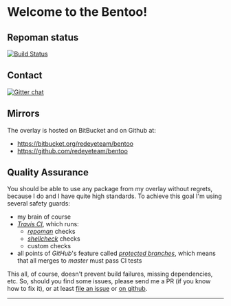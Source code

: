 # Welcome to the Bentoo!

## Repoman status

[![Build Status][ci-master-badge]][ci-master]

## Contact

[![Gitter chat][gitter-badge]][gitter]

## Mirrors

The overlay is hosted on BitBucket and on Github at:

- https://bitbucket.org/redeyeteam/bentoo
- https://github.com/redeyeteam/bentoo

## Quality Assurance

You should be able to use any package from my overlay without regrets, because I do and I have quite high standards.
To achieve this goal I'm using several safety guards:

- my brain of course
- _[Travis CI](https://travis-ci.org/)_, which runs:
    - _[repoman](https://wiki.gentoo.org/wiki/Repoman)_ checks
    - _[shellcheck](https://www.shellcheck.net/)_ checks
    - custom checks
- all points of _GitHub_'s feature called _[protected branches]_, which means that all merges to _master_ must pass CI tests

This all, of course, doesn't prevent build failures, missing dependencies, etc. So, should you find
some issues, please send me a PR (if you know how to fix it), or at least [file an issue][New bitbucket issue] or [on github][New github issue].

---

[protected branches]: https://help.github.com/articles/about-protected-branches/
[New bitbucket issue]: https://bitbucket.org/redeyeteam/bentoo/issues/new
[New github issue]: https://github.com/redeyeteam/bentoo/issues/new
[ci-master-badge]: https://travis-ci.org/redeyeteam/bentoo.svg?branch=master
[ci-master]: https://travis-ci.org/redeyeteam/bentoo
[gitter-badge]: https://badges.gitter.im/redeyeteam/bentoo.png
[gitter]: https://gitter.im/redeyeteam/bentoo
